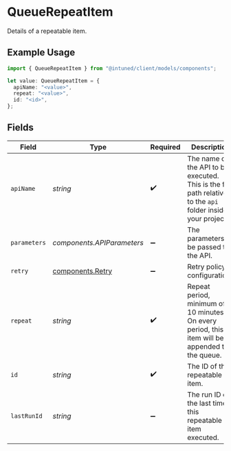 # QueueRepeatItem

Details of a repeatable item.

## Example Usage

```typescript
import { QueueRepeatItem } from "@intuned/client/models/components";

let value: QueueRepeatItem = {
  apiName: "<value>",
  repeat: "<value>",
  id: "<id>",
};
```

## Fields

| Field                                                                                                       | Type                                                                                                        | Required                                                                                                    | Description                                                                                                 |
| ----------------------------------------------------------------------------------------------------------- | ----------------------------------------------------------------------------------------------------------- | ----------------------------------------------------------------------------------------------------------- | ----------------------------------------------------------------------------------------------------------- |
| `apiName`                                                                                                   | *string*                                                                                                    | :heavy_check_mark:                                                                                          | The name of the API to be executed. This is the file path relative to the `api` folder inside your project. |
| `parameters`                                                                                                | *components.APIParameters*                                                                                  | :heavy_minus_sign:                                                                                          | The parameters to be passed to the API.                                                                     |
| `retry`                                                                                                     | [components.Retry](../../models/components/retry.md)                                                        | :heavy_minus_sign:                                                                                          | Retry policy configurations                                                                                 |
| `repeat`                                                                                                    | *string*                                                                                                    | :heavy_check_mark:                                                                                          | Repeat period, minimum of 10 minutes. On every period, this item will be appended to the queue.             |
| `id`                                                                                                        | *string*                                                                                                    | :heavy_check_mark:                                                                                          | The ID of the repeatable item.                                                                              |
| `lastRunId`                                                                                                 | *string*                                                                                                    | :heavy_minus_sign:                                                                                          | The run ID of the last time this repeatable item executed.                                                  |
